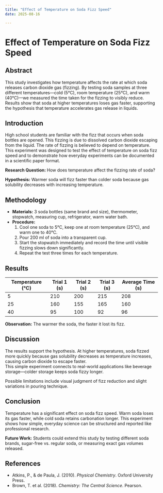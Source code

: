 ```yaml
---
title: "Effect of Temperature on Soda Fizz Speed"
date: 2025-08-16

---
```


# Effect of Temperature on Soda Fizz Speed

## Abstract
This study investigates how temperature affects the rate at which soda releases carbon dioxide gas (fizzing). By testing soda samples at three different temperatures—cold (5°C), room temperature (25°C), and warm (40°C)—we measured the time taken for the fizzing to visibly reduce. Results show that soda at higher temperatures loses gas faster, supporting the hypothesis that temperature accelerates gas release in liquids.

## Introduction
High school students are familiar with the fizz that occurs when soda bottles are opened. This fizzing is due to dissolved carbon dioxide escaping from the liquid. The rate of fizzing is believed to depend on temperature. This experiment was designed to test the effect of temperature on soda fizz speed and to demonstrate how everyday experiments can be documented in a scientific paper format.

**Research Question:** How does temperature affect the fizzing rate of soda?

**Hypothesis:** Warmer soda will fizz faster than colder soda because gas solubility decreases with increasing temperature.

## Methodology
- **Materials:** 3 soda bottles (same brand and size), thermometer, stopwatch, measuring cup, refrigerator, warm water bath.  
- **Procedure:**  
  1. Cool one soda to 5°C, keep one at room temperature (25°C), and warm one to 40°C.  
  2. Pour 200 ml of soda into a transparent cup.  
  3. Start the stopwatch immediately and record the time until visible fizzing slows down significantly.  
  4. Repeat the test three times for each temperature.  

## Results
| Temperature (°C) | Trial 1 (s) | Trial 2 (s) | Trial 3 (s) | Average Time (s) |
|------------------|-------------|-------------|-------------|------------------|
| 5                | 210         | 200         | 215         | 208              |
| 25               | 160         | 155         | 165         | 160              |
| 40               | 95          | 100         | 92          | 96               |

**Observation:** The warmer the soda, the faster it lost its fizz.

## Discussion
The results support the hypothesis. At higher temperatures, soda fizzed more quickly because gas solubility decreases as 
temperature increases, causing carbon dioxide to escape faster.  
This simple experiment connects to real-world applications like beverage storage—colder storage keeps soda fizzy longer.  

Possible limitations include visual judgment of fizz reduction and slight variations in pouring technique.

## Conclusion
Temperature has a significant effect on soda fizz speed. Warm soda loses its gas faster, while cold soda retains
carbonation longer. This experiment shows how simple, everyday science can be structured and reported like professional research.  

**Future Work:** Students could extend this study by testing different soda brands, sugar-free vs. regular soda, or measuring exact
gas volumes released.

## References
- Atkins, P., & de Paula, J. (2010). *Physical Chemistry*. Oxford University Press.  
- Brown, T. et al. (2018). *Chemistry: The Central Science*. Pearson.
